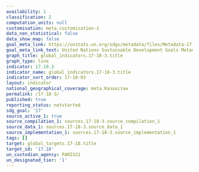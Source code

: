 ```yaml
---
availability: 1
classification: 2
computation_units: null
customisation: meta.customisation-1
data_non_statistical: false
data_show_map: false
goal_meta_link: https://unstats.un.org/sdgs/metadata/files/Metadata-17-18-03.pdf
goal_meta_link_text: United Nations Sustainable Development Goals Metadata (pdf 468kB)
graph_title: global_indicators.17-18-3.title
graph_type: line
indicator: 17.18.3
indicator_name: global_indicators.17-18-3.title
indicator_sort_order: 17-18-03
layout: indicator
national_geographical_coverage: meta.Казахстан
permalink: /17-18-3/
published: true
reporting_status: notstarted
sdg_goal: '17'
source_active_1: true
source_compilation_1: sources.17-18-3.source_compilation_1
source_data_1: sources.17-18-3.source_data_1
source_implementation_1: sources.17-18-3.source_implementation_1
tags: []
target: global_targets.17-18.title
target_id: '17.18'
un_custodian_agency: PARIS21
un_designated_tier: '1'
---
```

